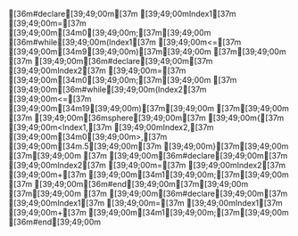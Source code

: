 [36m#declare[39;49;00m[37m [39;49;00mIndex1[37m [39;49;00m=[37m [39;49;00m[34m0[39;49;00m;[37m[39;49;00m
[36m#while[39;49;00m(Index1[37m [39;49;00m<=[37m [39;49;00m[34m9[39;49;00m)[37m[39;49;00m
[37m[39;49;00m
[37m   [39;49;00m[36m#declare[39;49;00m[37m [39;49;00mIndex2[37m [39;49;00m=[37m [39;49;00m[34m0[39;49;00m;[37m[39;49;00m
[37m   [39;49;00m[36m#while[39;49;00m(Index2[37m [39;49;00m<=[37m [39;49;00m[34m19[39;49;00m)[37m[39;49;00m
[37m[39;49;00m
[37m      [39;49;00m[36msphere[39;49;00m[37m [39;49;00m{[37m [39;49;00m<Index1,[37m [39;49;00mIndex2,[37m [39;49;00m[34m0[39;49;00m>,[37m [39;49;00m[34m.5[39;49;00m[37m [39;49;00m}[37m[39;49;00m
[37m[39;49;00m
[37m      [39;49;00m[36m#declare[39;49;00m[37m [39;49;00mIndex2[37m [39;49;00m=[37m [39;49;00mIndex2[37m [39;49;00m+[37m [39;49;00m[34m1[39;49;00m;[37m[39;49;00m
[37m   [39;49;00m[36m#end[39;49;00m[37m[39;49;00m
[37m[39;49;00m
[37m   [39;49;00m[36m#declare[39;49;00m[37m [39;49;00mIndex1[37m [39;49;00m=[37m [39;49;00mIndex1[37m [39;49;00m+[37m [39;49;00m[34m1[39;49;00m;[37m[39;49;00m
[36m#end[39;49;00m
